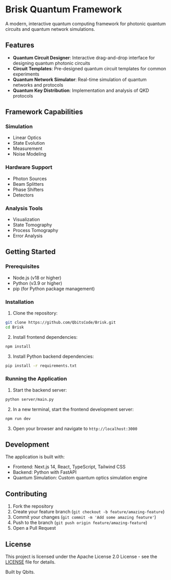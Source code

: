 # Brisk Quantum Framework

A modern, interactive quantum computing framework for photonic quantum circuits and quantum network simulations.

## Features

- **Quantum Circuit Designer**: Interactive drag-and-drop interface for designing quantum photonic circuits
- **Circuit Templates**: Pre-designed quantum circuit templates for common experiments
- **Quantum Network Simulator**: Real-time simulation of quantum networks and protocols
- **Quantum Key Distribution**: Implementation and analysis of QKD protocols

## Framework Capabilities

### Simulation
- Linear Optics
- State Evolution
- Measurement
- Noise Modeling

### Hardware Support
- Photon Sources
- Beam Splitters
- Phase Shifters
- Detectors

### Analysis Tools
- Visualization
- State Tomography
- Process Tomography
- Error Analysis

## Getting Started

### Prerequisites

- Node.js (v18 or higher)
- Python (v3.9 or higher)
- pip (for Python package management)

### Installation

1. Clone the repository:
```bash
git clone https://github.com/QbitsCode/Brisk.git
cd Brisk
```

2. Install frontend dependencies:
```bash
npm install
```

3. Install Python backend dependencies:
```bash
pip install -r requirements.txt
```

### Running the Application

1. Start the backend server:
```bash
python server/main.py
```

2. In a new terminal, start the frontend development server:
```bash
npm run dev
```

3. Open your browser and navigate to `http://localhost:3000`

## Development

The application is built with:
- Frontend: Next.js 14, React, TypeScript, Tailwind CSS
- Backend: Python with FastAPI
- Quantum Simulation: Custom quantum optics simulation engine

## Contributing

1. Fork the repository
2. Create your feature branch (`git checkout -b feature/amazing-feature`)
3. Commit your changes (`git commit -m 'Add some amazing feature'`)
4. Push to the branch (`git push origin feature/amazing-feature`)
5. Open a Pull Request

## License

This project is licensed under the Apache License 2.0 License - see the [LICENSE](LICENSE) file for details.

Built by Qbits.
